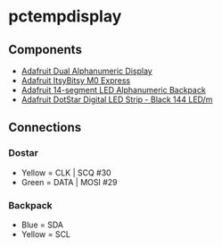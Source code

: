 # pctempdisplay

## Components

- [Adafruit Dual Alphanumeric Display](https://www.adafruit.com/product/2153)
- [Adafruit ItsyBitsy M0 Express](https://www.adafruit.com/product/3727)
- [Adafruit 14-segment LED Alphanumeric Backpack](https://www.adafruit.com/product/1910)
- [Adafruit DotStar Digital LED Strip - Black 144 LED/m](https://www.adafruit.com/product/2328)

## Connections

### Dostar

- Yellow = CLK | SCQ #30
- Green = DATA | MOSI #29

### Backpack

- Blue = SDA
- Yellow = SCL
